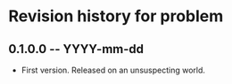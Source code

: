 # Revision history for problem

## 0.1.0.0 -- YYYY-mm-dd

* First version. Released on an unsuspecting world.
